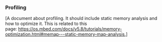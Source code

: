 ### Profiling

[A document about profiling. It should include static memory analysis and how to optimize it. This is related to this page: https://os.mbed.com/docs/v5.8/tutorials/memory-optimization.html#memap---static-memory-map-analysis.]
